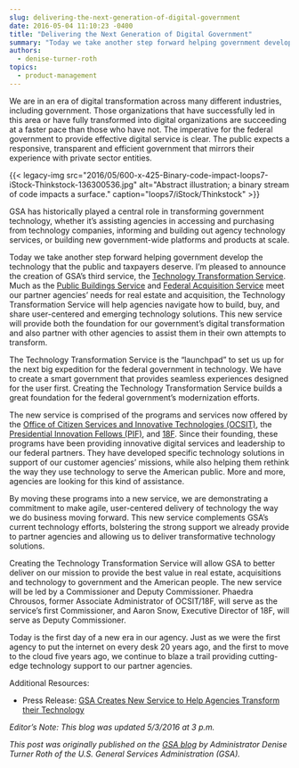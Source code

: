 ```yaml
---
slug: delivering-the-next-generation-of-digital-government
date: 2016-05-04 11:10:23 -0400
title: "Delivering the Next Generation of Digital Government"
summary: "Today we take another step forward helping government develop the technology that the public and taxpayers deserve. I’m pleased to announce the creation of GSA’s third service, the Technology Transformation Service; the launchpad to set us up for the next big expedition for the federal government in technology."
authors:
  - denise-turner-roth
topics:
  - product-management
---
```


We are in an era of digital transformation across many different industries, including government. Those organizations that have successfully led in this area or have fully transformed into digital organizations are succeeding at a faster pace than those who have not. The imperative for the federal government to provide effective digital service is clear. The public expects a responsive, transparent and efficient government that mirrors their experience with private sector entities.

{{< legacy-img src="2016/05/600-x-425-Binary-code-impact-loops7-iStock-Thinkstock-136300536.jpg" alt="Abstract illustration; a binary stream of code impacts a surface." caption="loops7/iStock/Thinkstock" >}} 

GSA has historically played a central role in transforming government technology, whether it’s assisting agencies in accessing and purchasing from technology companies, informing and building out agency technology services, or building new government-wide platforms and products at scale.

Today we take another step forward helping government develop the technology that the public and taxpayers deserve. I’m pleased to announce the creation of GSA’s third service, the [Technology Transformation Service](https://www.gsa.gov/about-us/organization/federal-acquisition-service/technology-transformation-services). Much as the [Public Buildings Service](https://www.gsa.gov/about-us/organization/public-buildings-service) and [Federal Acquisition Service](https://www.gsa.gov/about-us/organization/federal-acquisition-service) meet our partner agencies’ needs for real estate and acquisition, the Technology Transformation Service will help agencies navigate how to build, buy, and share user-centered and emerging technology solutions. This new service will provide both the foundation for our government’s digital transformation and also partner with other agencies to assist them in their own attempts to transform.

The Technology Transformation Service is the “launchpad” to set us up for the next big expedition for the federal government in technology. We have to create a smart government that provides seamless experiences designed for the user first. Creating the Technology Transformation Service builds a great foundation for the federal government’s modernization efforts.

The new service is comprised of the programs and services now offered by the [Office of Citizen Services and Innovative Technologies (OCSIT)](https://www.gsa.gov/about-us/organization/federal-acquisition-service/technology-transformation-services/tts-solutions), the [Presidential Innovation Fellows (PIF)](https://www.gsa.gov/about-us/organization/federal-acquisition-service/technology-transformation-services/the-presidential-innovation-fellows), and [18F](https://www.gsa.gov/about-us/organization/federal-acquisition-service/technology-transformation-services/18f). Since their founding, these programs have been providing innovative digital services and leadership to our federal partners. They have developed specific technology solutions in support of our customer agencies’ missions, while also helping them rethink the way they use technology to serve the American public. More and more, agencies are looking for this kind of assistance.

By moving these programs into a new service, we are demonstrating a commitment to make agile, user-centered delivery of technology the way we do business moving forward. This new service complements GSA’s current technology efforts, bolstering the strong support we already provide to partner agencies and allowing us to deliver transformative technology solutions.

Creating the Technology Transformation Service will allow GSA to better deliver on our mission to provide the best value in real estate, acquisitions and technology to government and the American people. The new service will be led by a Commissioner and Deputy Commissioner. Phaedra Chrousos, former Associate Administrator of OCSIT/18F, will serve as the service’s first Commissioner, and Aaron Snow, Executive Director of 18F, will serve as Deputy Commissioner.

Today is the first day of a new era in our agency. Just as we were the first agency to put the internet on every desk 20 years ago, and the first to move to the cloud five years ago, we continue to blaze a trail providing cutting-edge technology support to our partner agencies.

Additional Resources:

  * Press Release: [GSA Creates New Service to Help Agencies Transform their Technology](https://www.gsa.gov/about-us/newsroom/news-releases/gsa-creates-new-service-to-help-agencies-transform-05032016)

_Editor’s Note: This blog was updated 5/3/2016 at 3 p.m._

_This post was originally published on the [GSA blog](https://www.gsa.gov/blog/2016/12/27/delivering-the-next-generation-of-digital-government) by Administrator Denise Turner Roth of the U.S. General Services Administration (GSA)._

